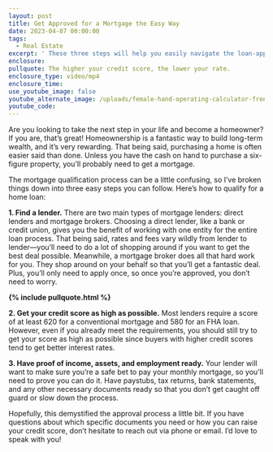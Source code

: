 ```yaml
---
layout: post
title: Get Approved for a Mortgage the Easy Way
date: 2023-04-07 00:00:00
tags:
  - Real Estate
excerpt: ' These three steps will help you easily navigate the loan-approval process.'
enclosure:
pullquote: The higher your credit score, the lower your rate.
enclosure_type: video/mp4
enclosure_time:
use_youtube_image: false
youtube_alternate_image: /uploads/female-hand-operating-calculator-front-villa-house-model.jpg
youtube_code:
---
```

Are you looking to take the next step in your life and become a homeowner? If you are, that’s great! Homeownership is a fantastic way to build long-term wealth, and it’s very rewarding. That being said, purchasing a home is often easier said than done. Unless you have the cash on hand to purchase a six-figure property, you’ll probably need to get a mortgage.

The mortgage qualification process can be a little confusing, so I’ve broken things down into three easy steps you can follow. Here’s how to qualify for a home loan:

**1\. Find a lender.** There are two main types of mortgage lenders: direct lenders and mortgage brokers. Choosing a direct lender, like a bank or credit union, gives you the benefit of working with one entity for the entire loan process. That being said, rates and fees vary wildly from lender to lender—you’ll need to do a lot of shopping around if you want to get the best deal possible. Meanwhile, a mortgage broker does all that hard work for you. They shop around on your behalf so that you’ll get a fantastic deal. Plus, you’ll only need to apply once, so once you’re approved, you don’t need to worry.&nbsp;

**{% include pullquote.html %}**

**2\. Get your credit score as high as possible.** Most lenders require a score of at least 620 for a conventional mortgage and 580 for an FHA loan. However, even if you already meet the requirements, you should still try to get your score as high as possible since buyers with higher credit scores tend to get better interest rates.&nbsp;

**3\. Have proof of income, assets, and employment ready.** Your lender will want to make sure you’re a safe bet to pay your monthly mortgage, so you’ll need to prove you can do it. Have paystubs, tax returns, bank statements, and any other necessary documents ready so that you don’t get caught off guard or slow down the process.&nbsp;

Hopefully, this demystified the approval process a little bit. If you have questions about which specific documents you need or how you can raise your credit score, don’t hesitate to reach out via phone or email. I’d love to speak with you!